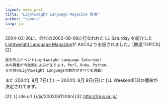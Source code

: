 ```yaml
---
layout: news_post
title: "Lightweight Language Magazine 登場"
author: "tamura"
lang: ja
---
```


2004-03-26に、昨年の2003-08-09に行なわれた LL Saturday を紹介した[Lightweight Language
Magazine][1]が ASCIIより出版されました。[関連TOPICS][2]

    嵐を呼ぶイベントLightweight Language Saturday!
    あの興奮が今誌面によみがえります。Perl、Ruby、Python、
    その他のLightweight Languageの魅力のすべてを満載!

また 2004年 8月 7日(土) 〜 2004年 8月 8日(日)に [LL Weekend][3]の開催が決定されてます。



[1]: http://www.ascii.co.jp/books/detail/4-7561/4-7561-4441-1.html 
[2]: {{ site.url }}/ja/20030611.html 
[3]: http://ll.jus.or.jp/ 

